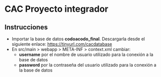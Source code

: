 
# CAC Proyecto integrador



## Instrucciones

- Importar la base de datos **codoacodo_final**. Descargarla desde el siguiente enlace: https://tinyurl.com/cacdatabase
- En src/main > webapp > META-INF > context.xml cambiar:
    - **username** por el nombre de usuario utilizado para la conexión a la base de datos
    - **password** por la contraseña del usuario utilizado para la conexión a la base de datos

